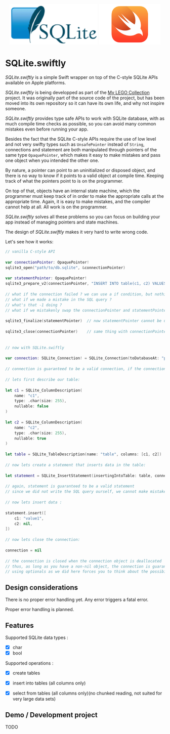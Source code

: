 
<p align="center">
  <img src="sqlite-logo.png" height=128>
  <img src="swift-logo.png" height=128>
</p>


#  SQLite.swiftly

*SQLite.swiftly* is a simple Swift wrapper on  top of the C-style SQLite APIs available on Apple platforms.

*SQLite.swiftly* is being developped as part of the [My LEGO Collection](https://github.com/alexbinary/My-LEGO-Collection)  project.
It was originally part of the source code of the project, but has been moved into its own repository so it can have its own life,
and why not inspire someone.

*SQLite.swiftly* provides type safe APIs to work with SQLite database, with as much compile time checks as possible,
so you can avoid many common mistakes even before running your app.

Besides the fact that the SQLite C-style APIs require the use of low level and not very swifty types such as `UnsafePointer` instead of `String`,
connections and statement are both manipulated through pointers of the same type `OpaquePointer`, which makes it easy to make mistakes
and pass one object when you intended the other one.

By nature, a pointer can point to an uninitialized or disposed object, and there is no way to know
if it points to a valid object at compile time. Keeping track of what the pointers point to is on the programmer.

On top of that, objects have an internal state machine, which the programmer must keep track of
in order to make the appropriate calls at the appropriate time. Again, it is easy to make mistakes,
and the compiler cannot help at all. All work is on the programmer.

*SQLite.swiftly* solves all these problems so you can focus on building your app instead of
managing pointers and state machines.

The design of *SQLite.swiftly* makes it very hard to write wrong code.

Let's see how it works:

```swift
// vanilla C-style API

var connectionPointer: OpaquePointer!
sqlite3_open("path/to/db.sqlite", &connectionPointer)

var statementPointer: OpaquePointer!
sqlite3_prepare_v2(connectionPointer, "INSERT INTO table(c1, c2) VALUES(1,2"), -1, &statementPointer, nil)

// what if the connection failed ? we can use a if condition, but nothing is preventing us to use the connection pointer event if the connection failed.
// what if we made a mistake in the SQL query ?
// what's that -1 doing ?
// what if we mistakenly swap the connectionPointer and statementPointer ?

sqlite3_finalize(statementPointer)  // now statementPointer cannot be used anymore, but who can tell ? we need to keep track of whether sqlite3_finalize() was called on that pointer.  

sqlite3_close(connectionPointer)    // same thing with connectionPointer


// now with SQLite.swiftly

var connection: SQLite_Connection! = SQLite_Connection(toDatabaseAt: "path/to/db.sqlite")

// connection is guaranteed to be a valid connection, if the connection failed a fatal error is raised.

// lets first describe our table:

let c1 = SQLite_ColumnDescription(
    name: "c1",
    type: .char(size: 255),
    nullable: false
)

let c2 = SQLite_ColumnDescription(
    name: "c2",
    type: .char(size: 255),
    nullable: true
) 

let table = SQLite_TableDescription(name: "table", columns: [c1, c2])

// now lets create a statement that inserts data in the table:

let statement = SQLite_InsertStatement(insertingIntoTable: table, connection: connection)

// again, statement is guaranteed to be a valid statement
// since we did not write the SQL query ourself, we cannot make mistakes in it!

// now lets insert data :

statement.insert([
    c1: "value1",
    c2: nil,
])

// now lets close the connection:

connection = nil

// the connection is closed when the connection object is deallocated
// thus, as long as you have a non-nil object, the connection is guaranteed to be open
// using optionals as we did here forces you to think about the possibility of the connection being invalid *as you write the code*
```

## Design considerations

There is no proper error handling yet. Any error triggers a fatal error.

Proper error handling is planned. 


## Features

Supported SQLite data types :

- [x] char
- [x] bool

Supported operations :

- [x] create tables
- [x] insert into tables (all columns only)
- [x] select from tables (all columns only)(no chunked reading, not suited for very large data sets)


## Demo / Development project

TODO

